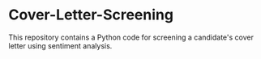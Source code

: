 # Cover-Letter-Screening
This repository contains a Python code for screening a candidate's cover letter using sentiment analysis.
